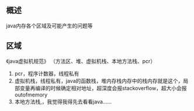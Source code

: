 概述
--
java内存各个区域及可能产生的问题等

区域
--
《java虚拟机规范》
（方法区、堆、虚拟机栈、本地方法栈、pcr）

 1. pcr，程序计数器，线程私有
 2. 虚拟机栈，线程私有，java的函数栈，堆内存栈内存中的栈内存就是这个，局部变量再编译的时候确定相对地址，超深度会报stackoverflow，超大小会报outofmemory
 3. 本地方法栈,，我觉得我得先去看看java......
